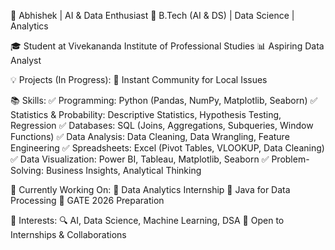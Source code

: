 🚀 Abhishek | AI & Data Enthusiast
📌 B.Tech (AI & DS) | Data Science | Analytics

🎓 Student at Vivekananda Institute of Professional Studies
📊 Aspiring Data Analyst

💡 Projects (In Progress):
🔹 Instant Community for Local Issues

📚 Skills:
✅ Programming: Python (Pandas, NumPy, Matplotlib, Seaborn)
✅ Statistics & Probability: Descriptive Statistics, Hypothesis Testing, Regression
✅ Databases: SQL (Joins, Aggregations, Subqueries, Window Functions)
✅ Data Analysis: Data Cleaning, Data Wrangling, Feature Engineering
✅ Spreadsheets: Excel (Pivot Tables, VLOOKUP, Data Cleaning)
✅ Data Visualization: Power BI, Tableau, Matplotlib, Seaborn
✅ Problem-Solving: Business Insights, Analytical Thinking

🎯 Currently Working On:
📌 Data Analytics Internship
📌 Java for Data Processing
📌 GATE 2026 Preparation

📌 Interests:
🔍 AI, Data Science, Machine Learning, DSA
📩 Open to Internships & Collaborations

